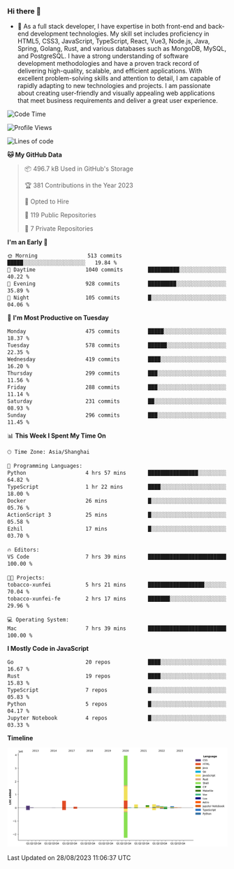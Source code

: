 ### Hi there 👋

- 🌱 As a full stack developer, I have expertise in both front-end and back-end development technologies. My skill set includes proficiency in HTML5, CSS3, JavaScript, TypeScript, React, Vue3, Node.js, Java, Spring, Golang, Rust, and various databases such as MongoDB, MySQL, and PostgreSQL. I have a strong understanding of software development methodologies and have a proven track record of delivering high-quality, scalable, and efficient applications. With excellent problem-solving skills and attention to detail, I am capable of rapidly adapting to new technologies and projects. I am passionate about creating user-friendly and visually appealing web applications that meet business requirements and deliver a great user experience.

<!--START_SECTION:waka-->
![Code Time](http://img.shields.io/badge/Code%20Time-1%2C116%20hrs%2049%20mins-blue)

![Profile Views](http://img.shields.io/badge/Profile%20Views-0-blue)

![Lines of code](https://img.shields.io/badge/From%20Hello%20World%20I%27ve%20Written-6.0%20million%20lines%20of%20code-blue)

**🐱 My GitHub Data** 

> 📦 496.7 kB Used in GitHub's Storage 
 > 
> 🏆 381 Contributions in the Year 2023
 > 
> 💼 Opted to Hire
 > 
> 📜 119 Public Repositories 
 > 
> 🔑 7 Private Repositories 
 > 
**I'm an Early 🐤** 

```text
🌞 Morning                513 commits         █████░░░░░░░░░░░░░░░░░░░░   19.84 % 
🌆 Daytime                1040 commits        ██████████░░░░░░░░░░░░░░░   40.22 % 
🌃 Evening                928 commits         █████████░░░░░░░░░░░░░░░░   35.89 % 
🌙 Night                  105 commits         █░░░░░░░░░░░░░░░░░░░░░░░░   04.06 % 
```
📅 **I'm Most Productive on Tuesday** 

```text
Monday                   475 commits         █████░░░░░░░░░░░░░░░░░░░░   18.37 % 
Tuesday                  578 commits         ██████░░░░░░░░░░░░░░░░░░░   22.35 % 
Wednesday                419 commits         ████░░░░░░░░░░░░░░░░░░░░░   16.20 % 
Thursday                 299 commits         ███░░░░░░░░░░░░░░░░░░░░░░   11.56 % 
Friday                   288 commits         ███░░░░░░░░░░░░░░░░░░░░░░   11.14 % 
Saturday                 231 commits         ██░░░░░░░░░░░░░░░░░░░░░░░   08.93 % 
Sunday                   296 commits         ███░░░░░░░░░░░░░░░░░░░░░░   11.45 % 
```


📊 **This Week I Spent My Time On** 

```text
🕑︎ Time Zone: Asia/Shanghai

💬 Programming Languages: 
Python                   4 hrs 57 mins       ████████████████░░░░░░░░░   64.82 % 
TypeScript               1 hr 22 mins        ████░░░░░░░░░░░░░░░░░░░░░   18.00 % 
Docker                   26 mins             █░░░░░░░░░░░░░░░░░░░░░░░░   05.76 % 
ActionScript 3           25 mins             █░░░░░░░░░░░░░░░░░░░░░░░░   05.58 % 
Ezhil                    17 mins             █░░░░░░░░░░░░░░░░░░░░░░░░   03.70 % 

🔥 Editors: 
VS Code                  7 hrs 39 mins       █████████████████████████   100.00 % 

🐱‍💻 Projects: 
tobacco-xunfei           5 hrs 21 mins       ██████████████████░░░░░░░   70.04 % 
tobacco-xunfei-fe        2 hrs 17 mins       ███████░░░░░░░░░░░░░░░░░░   29.96 % 

💻 Operating System: 
Mac                      7 hrs 39 mins       █████████████████████████   100.00 % 
```

**I Mostly Code in JavaScript** 

```text
Go                       20 repos            ████░░░░░░░░░░░░░░░░░░░░░   16.67 % 
Rust                     19 repos            ████░░░░░░░░░░░░░░░░░░░░░   15.83 % 
TypeScript               7 repos             █░░░░░░░░░░░░░░░░░░░░░░░░   05.83 % 
Python                   5 repos             █░░░░░░░░░░░░░░░░░░░░░░░░   04.17 % 
Jupyter Notebook         4 repos             █░░░░░░░░░░░░░░░░░░░░░░░░   03.33 % 
```



**Timeline**

![Lines of Code chart](https://raw.githubusercontent.com/elton/elton/main/assets/bar_graph.png)


 Last Updated on 28/08/2023 11:06:37 UTC
<!--END_SECTION:waka-->

<!--
**elton/elton** is a ✨ _special_ ✨ repository because its `README.md` (this file) appears on your GitHub profile.

Here are some ideas to get you started:

- 🔭 I’m currently working on ...
- 🌱 I’m currently learning ...
- 👯 I’m looking to collaborate on ...
- 🤔 I’m looking for help with ...
- 💬 Ask me about ...
- 📫 How to reach me: ...
- 😄 Pronouns: ...
- ⚡ Fun fact: ...
-->

